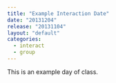 ```yaml
---
title: "Example Interaction Date"
date: "20131204"
release: "20131104"
layout: "default"
categories: 
  - interact
  - group
---
```


This is an example day of class.
